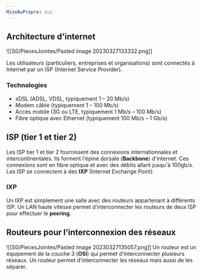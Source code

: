 ```yaml
---
MiseAuPropre: oui
---
```


## Architecture d'internet
![[S0/PiecesJointes/Pasted image 20230327133332.png]]

Les utilisateurs (particuliers, entreprises et organisations) sont connectés à Internet par un ISP (Internet Service Provider).

### Technologies
- xDSL (ADSL, VDSL, typiquement 1 – 20 Mb/s)
- Modem câble (typiquement 1 – 100 Mb/s)
- Accès mobile (3G ou LTE, typiquement 1 Mb/s – 100 Mb/s)
- Fibre optique avec Ethernet (typiquement 100 Mb/s – 1 Gb/s)

## ISP (tier 1 et tier 2)
Les ISP tier 1 et tier 2 fournissent des connexions internationnales et intercontinentales. Ils forment l'épine dorsale (**Backbone**) d'internet.
Ces connexions sont en fibre optique et avec des débits allant jusqu'à 100gb/s.
Les ISP se connectent à des **IXP** (Internet Exchange Point)

### IXP
Un IXP est simplement une salle avec des routeurs appartenant à différents ISP. Un LAN haute vitesse permet d’interconnecter les routeurs de deux ISP pour effectuer le **peering**.

## Routeurs pour l’interconnexion des réseaux
![[S0/PiecesJointes/Pasted image 20230327135057.png]]
Un routeur est un équipement de la couche 3 (**OSI**) qui permet d’interconnecter plusieurs réseaux. Un routeur permet d'interconnecter les réseaux mais aussi de les séparer.